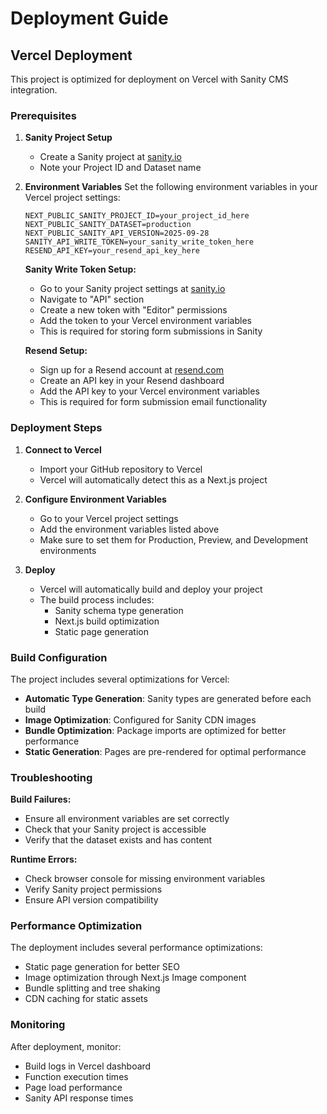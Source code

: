 # Deployment Guide

## Vercel Deployment

This project is optimized for deployment on Vercel with Sanity CMS integration.

### Prerequisites

1. **Sanity Project Setup**
   - Create a Sanity project at [sanity.io](https://sanity.io)
   - Note your Project ID and Dataset name

2. **Environment Variables**
   Set the following environment variables in your Vercel project settings:

   ```
   NEXT_PUBLIC_SANITY_PROJECT_ID=your_project_id_here
   NEXT_PUBLIC_SANITY_DATASET=production
   NEXT_PUBLIC_SANITY_API_VERSION=2025-09-28
   SANITY_API_WRITE_TOKEN=your_sanity_write_token_here
   RESEND_API_KEY=your_resend_api_key_here
   ```

   **Sanity Write Token Setup:**
   - Go to your Sanity project settings at [sanity.io](https://sanity.io)
   - Navigate to "API" section
   - Create a new token with "Editor" permissions
   - Add the token to your Vercel environment variables
   - This is required for storing form submissions in Sanity

   **Resend Setup:**
   - Sign up for a Resend account at [resend.com](https://resend.com)
   - Create an API key in your Resend dashboard
   - Add the API key to your Vercel environment variables
   - This is required for form submission email functionality

### Deployment Steps

1. **Connect to Vercel**
   - Import your GitHub repository to Vercel
   - Vercel will automatically detect this as a Next.js project

2. **Configure Environment Variables**
   - Go to your Vercel project settings
   - Add the environment variables listed above
   - Make sure to set them for Production, Preview, and Development environments

3. **Deploy**
   - Vercel will automatically build and deploy your project
   - The build process includes:
     - Sanity schema type generation
     - Next.js build optimization
     - Static page generation

### Build Configuration

The project includes several optimizations for Vercel:

- **Automatic Type Generation**: Sanity types are generated before each build
- **Image Optimization**: Configured for Sanity CDN images
- **Bundle Optimization**: Package imports are optimized for better performance
- **Static Generation**: Pages are pre-rendered for optimal performance

### Troubleshooting

**Build Failures:**
- Ensure all environment variables are set correctly
- Check that your Sanity project is accessible
- Verify that the dataset exists and has content

**Runtime Errors:**
- Check browser console for missing environment variables
- Verify Sanity project permissions
- Ensure API version compatibility

### Performance Optimization

The deployment includes several performance optimizations:

- Static page generation for better SEO
- Image optimization through Next.js Image component
- Bundle splitting and tree shaking
- CDN caching for static assets

### Monitoring

After deployment, monitor:

- Build logs in Vercel dashboard
- Function execution times
- Page load performance
- Sanity API response times

